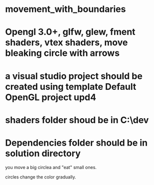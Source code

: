 # movement_with_boundaries
# Opengl 3.0+, glfw, glew, fment shaders, vtex shaders, move bleaking circle with arrows

# a visual studio project should be created using template Default OpenGL project upd4
# shaders folder shoud be in C:\\dev
# Dependencies folder should be in solution directory

you move a big circlea and "eat" small ones.  

circles change the color gradually.
